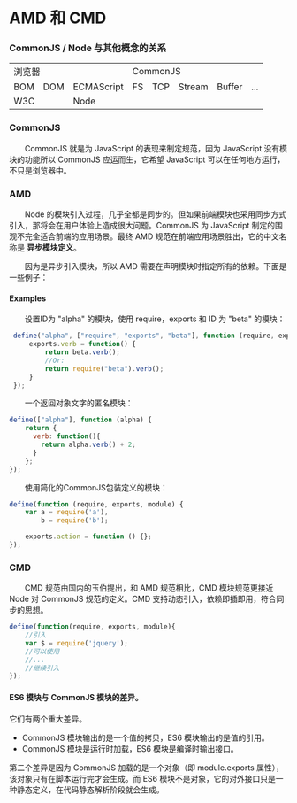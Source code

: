 # AMD 和 CMD

### CommonJS / Node 与其他概念的关系
<table align="center">
   <tr>
        <td text-align:center colspan="3">浏览器</td>
        <td colspan="5">CommonJS</td>  
   </tr>
   <tr>
   	<td>BOM</td>
	<td>DOM</td>
	<td>ECMAScript</td>
	<td>FS</td>
	<td>TCP</td>
	<td>Stream</td>
	<td>Buffer</td>
	<td>...</td>
   </tr>
   <tr>
        <td colspan="2">W3C</td>
        <td colspan="6">Node</td> 
   </tr>
</table>


### CommonJS
　　CommonJS 就是为 JavaScript 的表现来制定规范，因为 JavaScript 没有模块的功能所以 CommonJS 应运而生，它希望 JavaScript 可以在任何地方运行，不只是浏览器中。
  
  
### AMD
　　Node 的模块引入过程，几乎全都是同步的。但如果前端模块也采用同步方式引入，那将会在用户体验上造成很大问题。CommonJS 为 JavaScript 制定的围观不完全适合前端的应用场景。最终 AMD 规范在前端应用场景胜出，它的中文名称是 **异步模块定义**。
  
　　因为是异步引入模块，所以 AMD 需要在声明模块时指定所有的依赖。下面是一些例子：
#### Examples
　　设置ID为 "alpha" 的模块，使用 require，exports 和 ID 为 "beta" 的模块：
  ```javascript
   define("alpha", ["require", "exports", "beta"], function (require, exports, beta) {
       exports.verb = function() {
           return beta.verb();
           //Or:
           return require("beta").verb();
       }
   });
  ```
  
　　一个返回对象文字的匿名模块：
   ```javascript
   define(["alpha"], function (alpha) {
       return {
         verb: function(){
           return alpha.verb() + 2;
         }
       };
   });
   ```
　　使用简化的CommonJS包装定义的模块：
   ```javascript
   define(function (require, exports, module) {
       var a = require('a'),
           b = require('b');

       exports.action = function () {};
   });
   ```
### CMD
　　CMD 规范由国内的玉伯提出，和 AMD 规范相比，CMD 模块规范更接近 Node 对 CommonJS 规范的定义。CMD 支持动态引入，依赖即插即用，符合同步的思想。
  ```javascript
  define(function(require, exports, module){
      //引入
      var $ = require('jquery');
      //可以使用
      //...
      //继续引入
  });
  ```

#### ES6 模块与 CommonJS 模块的差异。

它们有两个重大差异。
* CommonJS 模块输出的是一个值的拷贝，ES6 模块输出的是值的引用。
* CommonJS 模块是运行时加载，ES6 模块是编译时输出接口。

第二个差异是因为 CommonJS 加载的是一个对象（即 module.exports 属性），该对象只有在脚本运行完才会生成。而 ES6 模块不是对象，它的对外接口只是一种静态定义，在代码静态解析阶段就会生成。
